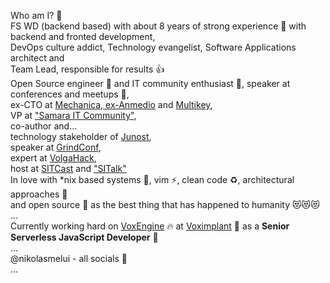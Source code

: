 <!-- [![CV description](https://github.com/nikolasmelui/nikolasmelui/blob/master/description.gif)](https://github.com/nikolasmelui/nikolasmelui/blob/master/CV.md) -->

Who am I? 🤔  
FS WD (backend based) with about 8 years of strong experience 💪 with backend and fronted development,  
DevOps culture addict, Technology evangelist, Software Applications architect and  
Team Lead, responsible for results 👍  
Open Source engineer 🌱 and IT community enthusiast 🌿, speaker at conferences and meetups 🎤,  
ex-CTO at [Mechanica, ex-Anmedio](https://mechanica.agency/) and [Multikey](https://multikey.studio),  
VP at ["Samara IT Community"](https://sitc.community/),  
co-author and...  
  technology stakeholder of [Junost](https://anmedio.github.io/junost/),  
  speaker at [GrindConf](https://sitc.community/events/grind-conf/),  
  expert at [VolgaHack](https://sitc.community/events/volgahack/),  
  host at [SITCast](https://podcasts.apple.com/ru/podcast/sitcast/id1449716272) and ["SITalk"](https://podcasts.apple.com/ru/podcast/sitcast/id1449716272)  
In love with \*nix based systems 🐧, vim ⚡, clean code ♻️, architectural approaches 🧠  
and open source 🚀 as the best thing that has happened to humanity 😻😻😻  
...  
Currently working hard on [VoxEngine](https://voximplant.ru/docs/introduction/introduction_to_voximplant/capabilities_and_components/voxengine) 🔥 at [Voximplant](https://voximplant.com) 💜 as a **Senior Serverless JavaScript Developer** 👷  
...  
@nikolasmelui - all socials 💬  
...

<!--
**NikolasMelui/nikolasmelui** is a ✨ _special_ ✨ repository because its `README.md` (this file) appears on your GitHub profile.

Here are some ideas to get you started:

- 🔭 I’m currently working on ...
- 🌱 I’m currently learning ...
- 👯 I’m looking to collaborate on ...
- 🤔 I’m looking for help with ...
- 💬 Ask me about ...
- 📫 How to reach me: ...
- 😄 Pronouns: ...
-  Fun fact: ...
-->
